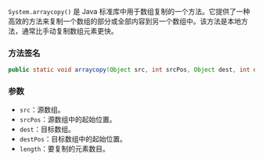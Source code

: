 `System.arraycopy()` 是 Java 标准库中用于数组复制的一个方法。它提供了一种高效的方法来复制一个数组的部分或全部内容到另一个数组中。该方法是本地方法，通常比手动复制数组元素更快。

### 方法签名
```java
public static void arraycopy(Object src, int srcPos, Object dest, int destPos, int length)
```
### 参数
- `src`：源数组。
- `srcPos`：源数组中的起始位置。
- `dest`：目标数组。
- `destPos`：目标数组中的起始位置。
- `length`：要复制的元素数目。
